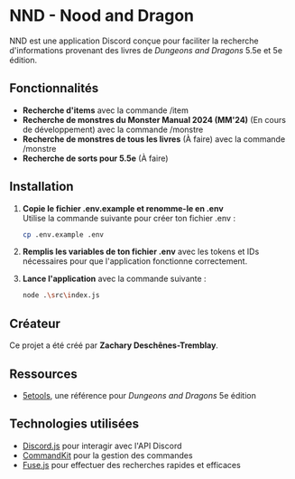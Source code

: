 # NND - Nood and Dragon

NND est une application Discord conçue pour faciliter la recherche d'informations provenant des livres de *Dungeons and Dragons* 5.5e et 5e édition.

## Fonctionnalités

- **Recherche d'items** avec la commande /item
- **Recherche de monstres du Monster Manual 2024 (MM'24)** (En cours de développement) avec la commande /monstre
- **Recherche de monstres de tous les livres** (À faire) avec la commande /monstre
- **Recherche de sorts pour 5.5e** (À faire)

## Installation

1. **Copie le fichier .env.example et renomme-le en .env**  
   Utilise la commande suivante pour créer ton fichier .env :

   ```bash
   cp .env.example .env
   ```

2. **Remplis les variables de ton fichier .env** avec les tokens et IDs nécessaires pour que l'application fonctionne correctement.

3. **Lance l'application** avec la commande suivante :

   ```bash
   node .\src\index.js
   ```

## Créateur

Ce projet a été créé par **Zachary Deschênes-Tremblay**.

## Ressources

- [5etools](https://5e.tools/), une référence pour *Dungeons and Dragons* 5e édition

## Technologies utilisées

- [Discord.js](https://discord.js.org/) pour interagir avec l'API Discord
- [CommandKit](https://commandkit.js.org/) pour la gestion des commandes
- [Fuse.js](https://www.fusejs.io/) pour effectuer des recherches rapides et efficaces